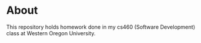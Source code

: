 # About
This repository holds homework done in my cs460 (Software Development) class at Western Oregon University.
